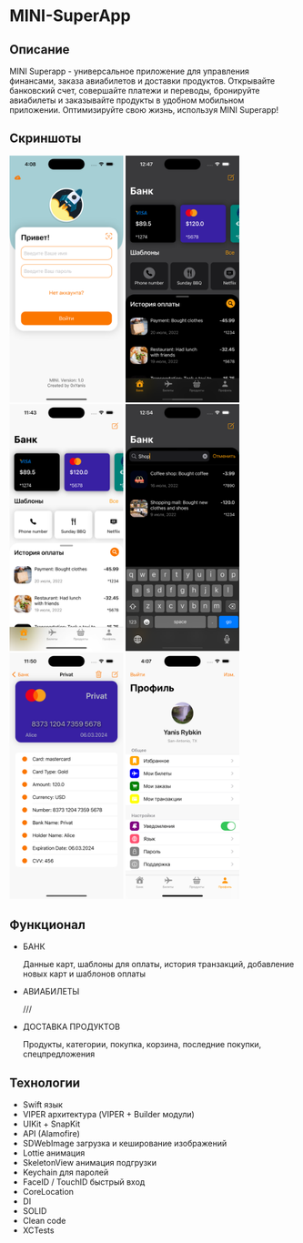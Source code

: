 # MINI-SuperApp

## Описание

MINI Superapp - универсальное приложение для управления финансами, заказа авиабилетов и доставки продуктов. Открывайте банковский счет, совершайте платежи и переводы, бронируйте авиабилеты и заказывайте продукты в удобном мобильном приложении. Оптимизируйте свою жизнь, используя MINI Superapp!

## Скриншоты

<html>
 <body>
  <p>
    <img src="Screenshot/0.png" width="200">
    <img src="Screenshot/1.png" width="200">
    <img src="Screenshot/2.png" width="200">
    <img src="Screenshot/3.png" width="200">
    <img src="Screenshot/4.png" width="200">
    <img src="Screenshot/5.png" width="200">
  </p>
 </body>
</html>

## Функционал

- БАНК
  
  Данные карт, шаблоны для оплаты, история транзакций, добавление новых карт и шаблонов оплаты
  
- АВИАБИЛЕТЫ

  ///
  
- ДОСТАВКА ПРОДУКТОВ

  Продукты, категории, покупка, корзина, последние покупки, спецпредложения

## Технологии

- Swift язык
- VIPER архитектура (VIPER + Builder модули)
- UIKit + SnapKit
- API (Alamofire)
- SDWebImage загрузка и кеширование изображений
- Lottie анимация
- SkeletonView анимация подгрузки
- Keychain для паролей
- FaceID / TouchID быстрый вход
- CoreLocation
- DI
- SOLID
- Clean code
- XCTests
